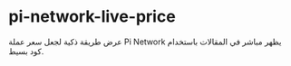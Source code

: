 # pi-network-live-price
عرض طريقة ذكية لجعل سعر عملة Pi Network يظهر مباشر في المقالات باستخدام كود بسيط.
